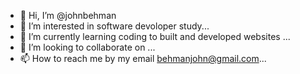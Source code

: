 - 👋 Hi, I’m @johnbehman
- 👀 I’m interested in software devoloper study...
- 🌱 I’m currently learning coding to built and developed websites ...
- 💞️ I’m looking to collaborate on ...
- 📫 How to reach me by my email behmanjohn@gmail.com...

<!---
johnbehman/johnbehman is a ✨ special ✨ repository because its `README.md` (this file) appears on your GitHub profile.
You can click the Preview link to take a look at your changes.
--->
